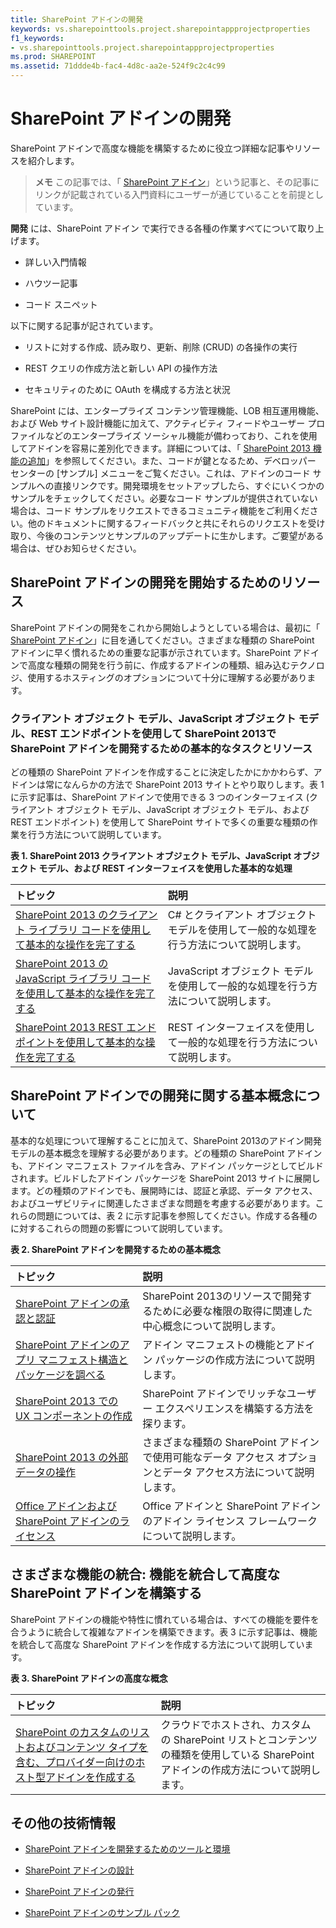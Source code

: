 ```yaml
---
title: SharePoint アドインの開発
keywords: vs.sharepointtools.project.sharepointappprojectproperties
f1_keywords:
- vs.sharepointtools.project.sharepointappprojectproperties
ms.prod: SHAREPOINT
ms.assetid: 71ddde4b-fac4-4d8c-aa2e-524f9c2c4c99
---
```



# SharePoint アドインの開発
SharePoint アドインで高度な機能を構築するために役立つ詳細な記事やリソースを紹介します。
> **メモ**
> この記事では、「 [SharePoint アドイン](sharepoint-add-ins.md)」という記事と、その記事にリンクが記載されている入門資料にユーザーが通じていることを前提としています。 
  
    
    

 **開発** には、SharePoint アドイン で実行できる各種の作業すべてについて取り上げます。
- 詳しい入門情報
    
  
- ハウツー記事
    
  
- コード スニペット
    
  
以下に関する記事が記されています。 
- リストに対する作成、読み取り、更新、削除 (CRUD) の各操作の実行
    
  
- REST クエリの作成方法と新しい API の操作方法
    
  
- セキュリティのために OAuth を構成する方法と状況
    
  
SharePoint には、エンタープライズ コンテンツ管理機能、LOB 相互運用機能、および Web サイト設計機能に加えて、アクティビティ フィードやユーザー プロファイルなどのエンタープライズ ソーシャル機能が備わっており、これを使用してアドインを容易に差別化できます。詳細については、「 [SharePoint 2013 機能の追加](http://msdn.microsoft.com/library/11ecb65e-6dc5-4cf1-80ca-3c16418697b6%28Office.15%29.aspx)」を参照してください。また、コードが鍵となるため、デベロッパー センターの [サンプル] メニューをご覧ください。これは、アドインのコード サンプルへの直接リンクです。開発環境をセットアップしたら、すぐにいくつかのサンプルをチェックしてください。必要なコード サンプルが提供されていない場合は、コード サンプルをリクエストできるコミュニティ機能をご利用ください。他のドキュメントに関するフィードバックと共にそれらのリクエストを受け取り、今後のコンテンツとサンプルのアップデートに生かします。ご要望がある場合は、ぜひお知らせください。
## SharePoint アドインの開発を開始するためのリソース
<a name="bk_gettingstarted"> </a>

SharePoint アドインの開発をこれから開始しようとしている場合は、最初に「 [SharePoint アドイン](sharepoint-add-ins.md)」に目を通してください。さまざまな種類の SharePoint アドインに早く慣れるための重要な記事が示されています。SharePoint アドインで高度な種類の開発を行う前に、作成するアドインの種類、組み込むテクノロジ、使用するホスティングのオプションについて十分に理解する必要があります。
  
    
    

### クライアント オブジェクト モデル、JavaScript オブジェクト モデル、REST エンドポイントを使用して SharePoint 2013で SharePoint アドインを開発するための基本的なタスクとリソース
<a name="bk_essentials"> </a>

どの種類の SharePoint アドインを作成することに決定したかにかかわらず、アドインは常になんらかの方法で SharePoint 2013 サイトとやり取りします。表 1 に示す記事は、SharePoint アドインで使用できる 3 つのインターフェイス (クライアント オブジェクト モデル、JavaScript オブジェクト モデル、および REST エンドポイント) を使用して SharePoint サイトで多くの重要な種類の作業を行う方法について説明しています。
  
    
    

**表 1. SharePoint 2013 クライアント オブジェクト モデル、JavaScript オブジェクト モデル、および REST インターフェイスを使用した基本的な処理**


|**トピック**|**説明**|
|:-----|:-----|
| [SharePoint 2013 のクライアント ライブラリ コードを使用して基本的な操作を完了する](complete-basic-operations-using-sharepoint-2013-client-library-code.md) <br/> |C# とクライアント オブジェクト モデルを使用して一般的な処理を行う方法について説明します。  <br/> |
| [SharePoint 2013 の JavaScript ライブラリ コードを使用して基本的な操作を完了する](complete-basic-operations-using-javascript-library-code-in-sharepoint-2013.md) <br/> |JavaScript オブジェクト モデルを使用して一般的な処理を行う方法について説明します。  <br/> |
| [SharePoint 2013 REST エンドポイントを使用して基本的な操作を完了する](complete-basic-operations-using-sharepoint-2013-rest-endpoints.md) <br/> |REST インターフェイスを使用して一般的な処理を行う方法について説明します。  <br/> |
   

## SharePoint アドインでの開発に関する基本概念について
<a name="bk_fundamentals"> </a>

基本的な処理について理解することに加えて、SharePoint 2013のアドイン開発モデルの基本概念を理解する必要があります。どの種類の SharePoint アドインも、アドイン マニフェスト ファイルを含み、アドイン パッケージとしてビルドされます。ビルドしたアドイン パッケージを SharePoint 2013 サイトに展開します。どの種類のアドインでも、展開時には、認証と承認、データ アクセス、およびユーザビリティに関連したさまざまな問題を考慮する必要があります。これらの問題については、表 2 に示す記事を参照してください。作成する各種の に対するこれらの問題の影響について説明しています。
  
    
    

**表 2. SharePoint アドインを開発するための基本概念**


|**トピック**|**説明**|
|:-----|:-----|
| [SharePoint アドインの承認と認証](authorization-and-authentication-of-sharepoint-add-ins.md) <br/> |SharePoint 2013のリソースで開発するために必要な権限の取得に関連した中心概念について説明します。  <br/> |
| [SharePoint アドインのアプリ マニフェスト構造とパッケージを調べる](explore-the-app-manifest-structure-and-the-package-of-a-sharepoint-add-in.md) <br/> |アドイン マニフェストの機能とアドイン パッケージの作成方法について説明します。  <br/> |
| [SharePoint 2013 での UX コンポーネントの作成](create-ux-components-in-sharepoint-2013.md) <br/> |SharePoint アドインでリッチなユーザー エクスペリエンスを構築する方法を探ります。  <br/> |
| [SharePoint 2013 の外部データの操作](work-with-external-data-in-sharepoint-2013.md) <br/> |さまざまな種類の SharePoint アドインで使用可能なデータ アクセス オプションとデータ アクセス方法について説明します。  <br/> |
| [Office アドインおよび SharePoint アドインのライセンス](http://msdn.microsoft.com/library/3e0e8ff6-66d6-44ff-b0c2-59108ebd9181%28Office.15%29.aspx) <br/> |Office アドインと SharePoint アドインのアドイン ライセンス フレームワークについて説明します。  <br/> |
   

## さまざまな機能の統合: 機能を統合して高度な SharePoint アドインを構築する
<a name="bk_integrate"> </a>

SharePoint アドインの機能や特性に慣れている場合は、すべての機能を要件を合うように統合して複雑なアドインを構築できます。表 3 に示す記事は、機能を統合して高度な SharePoint アドインを作成する方法について説明しています。
  
    
    

**表 3. SharePoint アドインの高度な概念**


|**トピック**|**説明**|
|:-----|:-----|
| [SharePoint のカスタムのリストおよびコンテンツ タイプを含む、プロバイダー向けのホスト型アドインを作成する](create-a-provider-hosted-add-in-that-includes-a-custom-sharepoint-list-and-conte.md) <br/> |クラウドでホストされ、カスタムの SharePoint リストとコンテンツの種類を使用している SharePoint アドインの作成方法について説明します。  <br/> |
   

## その他の技術情報
<a name="bk_addresources"> </a>


-  [SharePoint アドインを開発するためのツールと環境](tools-and-environments-for-developing-sharepoint-add-ins.md)
    
  
-  [SharePoint アドインの設計](design-sharepoint-add-ins.md)
    
  
-  [SharePoint アドインの発行](publish-sharepoint-add-ins.md)
    
  
-  [SharePoint アドインのサンプル パック](http://code.msdn.microsoft.com/ja-jp/office/Apps-for-SharePoint-sample-64c80184)
    
  


